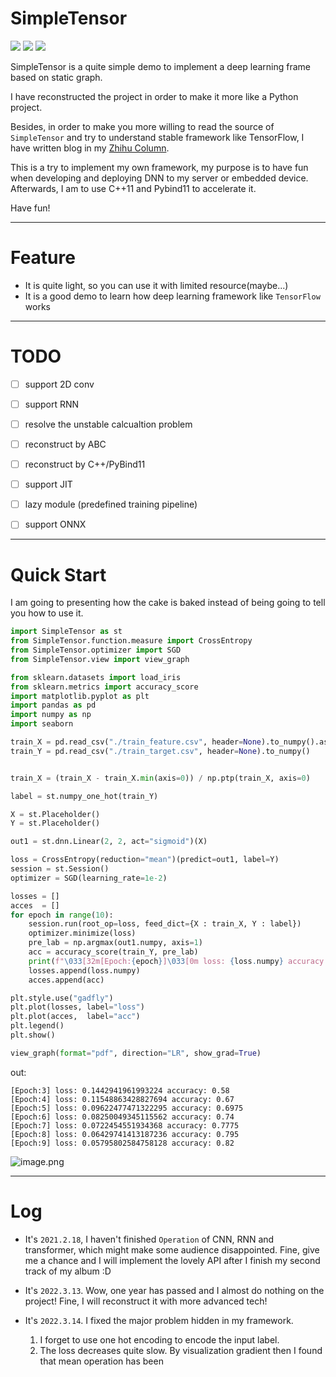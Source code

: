 # SimpleTensor

[![](https://img.shields.io/badge/SimpleTensor-Demo-brightgreen)](https://github.com/LSTM-Kirigaya/SimpleTensor) [![](https://img.shields.io/badge/Python-v3.7-blue)](https://github.com/LSTM-Kirigaya/SimpleTensor) [![](https://img.shields.io/badge/AI-framework-yellow)](https://github.com/LSTM-Kirigaya/SimpleTensor)

SimpleTensor is a quite simple demo to implement a deep learning frame based on static graph.


I have reconstructed the project in order to make it more like a Python project. 

Besides, in order to make you more willing to read the source of `SimpleTensor` and try to understand stable framework like TensorFlow, I have written blog in my [Zhihu Column](https://www.zhihu.com/column/c_1486851133511995393).

This is a try to implement my own framework, my purpose is to have fun when developing and deploying DNN to my server or embedded device. Afterwards, I am to use C++11 and Pybind11 to accelerate it.

Have fun!

---

# Feature

- It is quite light, so you can use it with limited resource(maybe...)
- It is a good demo to learn how deep learning framework like `TensorFlow` works

---

# TODO

- [ ] support 2D conv
- [ ] support RNN
- [ ] resolve the unstable calcualtion problem
- [ ] reconstruct by ABC
- [ ] reconstruct by C++/PyBind11
- [ ] support JIT
- [ ] lazy module (predefined training pipeline)
- [ ] support ONNX



---

# Quick Start

I am going to presenting how the cake is baked instead of being going to tell you how to use it.

```python
import SimpleTensor as st
from SimpleTensor.function.measure import CrossEntropy
from SimpleTensor.optimizer import SGD
from SimpleTensor.view import view_graph

from sklearn.datasets import load_iris
from sklearn.metrics import accuracy_score
import matplotlib.pyplot as plt
import pandas as pd
import numpy as np
import seaborn

train_X = pd.read_csv("./train_feature.csv", header=None).to_numpy().astype("float32")
train_Y = pd.read_csv("./train_target.csv", header=None).to_numpy()


train_X = (train_X - train_X.min(axis=0)) / np.ptp(train_X, axis=0) 

label = st.numpy_one_hot(train_Y)

X = st.Placeholder()
Y = st.Placeholder()

out1 = st.dnn.Linear(2, 2, act="sigmoid")(X)

loss = CrossEntropy(reduction="mean")(predict=out1, label=Y)
session = st.Session()
optimizer = SGD(learning_rate=1e-2)

losses = []
acces  = []
for epoch in range(10):
    session.run(root_op=loss, feed_dict={X : train_X, Y : label})
    optimizer.minimize(loss)
    pre_lab = np.argmax(out1.numpy, axis=1)
    acc = accuracy_score(train_Y, pre_lab)
    print(f"\033[32m[Epoch:{epoch}]\033[0m loss: {loss.numpy} accuracy: {acc}")
    losses.append(loss.numpy)
    acces.append(acc)

plt.style.use("gadfly")
plt.plot(losses, label="loss")
plt.plot(acces,  label="acc")
plt.legend()
plt.show()

view_graph(format="pdf", direction="LR", show_grad=True)
```

out:
```
[Epoch:3] loss: 0.1442941961993224 accuracy: 0.58
[Epoch:4] loss: 0.11548863428827694 accuracy: 0.67
[Epoch:5] loss: 0.09622477471322295 accuracy: 0.6975
[Epoch:6] loss: 0.08250049345115562 accuracy: 0.74
[Epoch:7] loss: 0.0722454551934368 accuracy: 0.7775
[Epoch:8] loss: 0.06429741413187236 accuracy: 0.795
[Epoch:9] loss: 0.05795802584758128 accuracy: 0.82
```
![image.png](https://s2.loli.net/2022/03/14/HNZhVcCPx7qM2il.png)


---


# Log
- It's `2021.2.18`, I haven't finished `Operation` of CNN, RNN and transformer, which might make some audience disappointed. Fine, give me a chance and I will implement the lovely API after I finish my second track of my album :D

- It's `2022.3.13`. Wow, one year has passed and I almost do nothing on the project! Fine, I will reconstruct it with more advanced tech!

- It's `2022.3.14`. I fixed the major problem hidden in my framework. 
    1. I forget to use one hot encoding to encode the input label.
    2. The loss decreases quite slow. By visualization gradient then I found that mean operation has been  